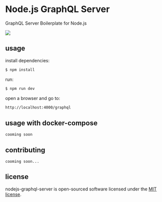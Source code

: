 Node.js GraphQL Server
==============================================
GraphQL Server Boilerplate for Node.js

![](https://imgur.com/lIi4YrZ.png)


## usage

install dependencies:
```sh
$ npm install
```

run:
```sh
$ npm run dev
```

open a browser and go to:
```sh
http://localhost:4000/graphql
```

## usage with docker-compose

```note
cooming soon
``` 

## contributing
```note
cooming soon...
``` 

## license
nodejs-graphql-server is open-sourced software licensed under the [MIT license](LICENSE).
